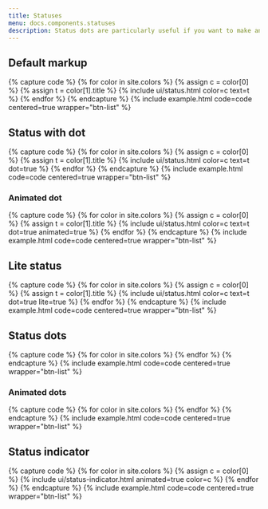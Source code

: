 ```yaml
---
title: Statuses
menu: docs.components.statuses
description: Status dots are particularly useful if you want to make an interface element more noticeable regardless of limited space.
---
```


## Default markup

{% capture code %}
{% for color in site.colors %}
{% assign c = color[0] %}
{% assign t = color[1].title %}
{% include ui/status.html color=c text=t %}
{% endfor %}
{% endcapture %}
{% include example.html code=code centered=true wrapper="btn-list" %}

## Status with dot

{% capture code %}
{% for color in site.colors %}
{% assign c = color[0] %}
{% assign t = color[1].title %}
{% include ui/status.html color=c text=t dot=true %}
{% endfor %}
{% endcapture %}
{% include example.html code=code centered=true wrapper="btn-list" %}

### Animated dot

{% capture code %}
{% for color in site.colors %}
{% assign c = color[0] %}
{% assign t = color[1].title %}
{% include ui/status.html color=c text=t dot=true animated=true %}
{% endfor %}
{% endcapture %}
{% include example.html code=code centered=true wrapper="btn-list" %}

## Lite status

{% capture code %}
{% for color in site.colors %}
{% assign c = color[0] %}
{% assign t = color[1].title %}
{% include ui/status.html color=c text=t dot=true lite=true %}
{% endfor %}
{% endcapture %}
{% include example.html code=code centered=true wrapper="btn-list" %}

## Status dots

{% capture code %}
{% for color in site.colors %}
<span class="status-dot status-{{ color[0] }}"></span>
{% endfor %}
{% endcapture %}
{% include example.html code=code centered=true wrapper="btn-list" %}

### Animated dots

{% capture code %}
{% for color in site.colors %}
<span class="status-dot status-dot-animated status-{{ color[0] }}"></span>
{% endfor %}
{% endcapture %}
{% include example.html code=code centered=true wrapper="btn-list" %}

## Status indicator 

{% capture code %}
{% for color in site.colors %}
{% assign c = color[0] %}
{% include ui/status-indicator.html animated=true color=c %}
{% endfor %}
{% endcapture %}
{% include example.html code=code centered=true wrapper="btn-list" %}